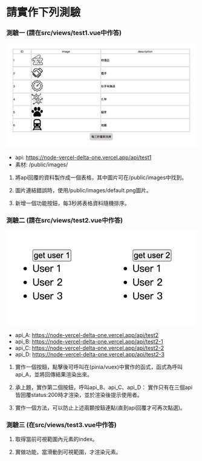 <!-- 可按shift + command + v 預覽md檔 -->
# 請實作下列測驗

### 測驗一 (請在src/views/test1.vue中作答)
![alt test1](./public/example/test1.png)
- api: https://node-vercel-delta-one.vercel.app/api/test1
- 素材: /public/images/

1. 將api回覆的資料製作成一個表格，其中圖片可在/public/images中找到。

2. 圖片連結錯誤時，使用/public/images/default.png圖片。

3. 新增一個功能按鈕，每3秒將表格資料隨機排序。

### 測驗二 (請在src/views/test2.vue中作答)
![alt test1](./public/example/test2.png)
- api_A: https://node-vercel-delta-one.vercel.app/api/test2
- api_B: https://node-vercel-delta-one.vercel.app/api/test2-1
- api_C: https://node-vercel-delta-one.vercel.app/api/test2-2
- api_D: https://node-vercel-delta-one.vercel.app/api/test2-3

1. 實作一個按鈕，點擊後可呼叫在(pinia/vuex)中實作的函式，函式為呼叫api_A，並將回傳結果渲染出來。

2. 承上題，實作第二個按鈕，呼叫api_B、api_C、api_D：
實作只有在三個api皆回覆status:200時才渲染，並於渲染後提示使用者。

3. 實作一個方法，可以防止上述兩顆按鈕連點(直到api回覆才可再次點選)。

### 測驗三 (在src/views/test3.vue中作答)
1. 取得當前可視範圍內元素的index。

2. 實做功能，當滑動到可視範圍，才渲染元素。